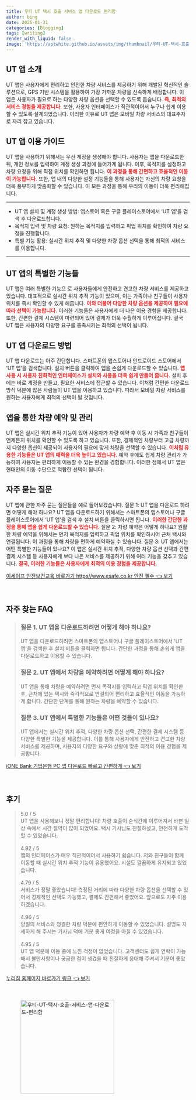 ```yaml
---
title: 우티 UT 택시 호출 서비스 앱 다운로드 편리함
author: bing
date: 2025-01-31
categories: [Blogging]
tags: [writing]
render_with_liquid: false
image: 'https://aptwhite.github.io/assets/img/thumbnail/우티-UT-택시-호출-서비스-앱-다운로드-편리함.webp'
---
```



<h2 id='UT_앱_소개'>UT 앱 소개</h2>

<p>UT 앱은 사용자에게 편리하고 안전한 차량 서비스를 제공하기 위해 개발된 혁신적인 솔루션으로, GPS 기반 시스템을 활용하여 가장 가까운 차량을 신속하게 배정합니다. 이 앱은 사용자가 필요로 하는 다양한 차량 옵션을 선택할 수 있도록 돕습니다. <b><span style="color: #ee2323;">즉, 최적의 서비스 경험을 제공합니다.</span></b> 또한, 사용자 인터페이스가 직관적이어서 누구나 쉽게 이용할 수 있도록 설계되었습니다. 이러한 이유로 UT 앱은 모바일 차량 서비스의 대표주자로 자리 잡고 있습니다.</p>

<h2 id='이용_가이드'>UT 앱 이용 가이드</h2>

<p>UT 앱을 사용하기 위해서는 우선 계정을 생성해야 합니다. 사용자는 앱을 다운로드한 뒤, 개인 정보를 입력하여 계정 생성 과정에 들어가게 됩니다. 이후, 목적지를 설정하고 차량 요청을 위해 직접 위치를 확인하면 됩니다. <b><span style="color: #ee2323;">이 과정을 통해 간편하고 효율적인 이동이 가능합니다.</span></b> 또한, 앱 내의 다양한 설정 기능들을 통해 사용자는 자신의 차량 요청을 더욱 풍부하게 맞춤화할 수 있습니다. 이 모든 과정을 통해 우리의 이동이 더욱 편리해집니다.</p>

<hr />

<ul>
    <li>UT 앱 설치 및 계정 생성 방법: 앱스토어 혹은 구글 플레이스토어에서 ‘UT 앱’을 검색 후 다운로드합니다.</li>
    <li>목적지 입력 및 차량 요청: 원하는 목적지를 입력하고 픽업 위치를 확인하여 차량 요청을 진행합니다.</li>
    <li>특별 기능 활용: 실시간 위치 추적 및 다양한 차량 옵션 선택을 통해 최적의 서비스를 이용합니다.</li>
</ul>

<hr />

<h2 id='특별한_기능'>UT 앱의 특별한 기능들</h2>

<p>UT 앱은 여러 특별한 기능으 로 사용자들에게 안전하고 견고한 차량 서비스를 제공하고 있습니다. 대표적으로 실시간 위치 추적 기능이 있으며, 이는 가족이나 친구들이 사용자 위치를 즉시 확인할 수 있게 해줍니다. <b><span style="color: #ee2323;">이와 더불어 다양한 차량 옵션을 제공하여 필요에 따라 선택이 가능합니다.</span></b> 이러한 기능들은 사용자에게 더 나은 이용 경험을 제공합니다. 또한, 간편한 결제 시스템이 마련되어 있어 결제가 더욱 수월하게 이루어집니다. 결국 UT 앱은 사용자의 다양한 요구를 충족시키는 최적의 선택이 됩니다.</p>

<h2 id='다운로드_방법'>UT 앱 다운로드 방법</h2>

<p>UT 앱 다운로드는 아주 간단합니다. 스마트폰의 앱스토어나 안드로이드 스토어에서 ‘UT 앱’을 검색합니다. 설치 버튼을 클릭하여 앱을 손쉽게 다운로드할 수 있습니다. <b><span style="color: #ee2323;">앱 사용 시 사용자 친화적인 인터페이스가 설치와 사용을 더욱 쉽게 만들어 줍니다.</span></b> 설치 후에는 바로 계정을 만들고, 필요한 서비스에 접근할 수 있습니다. 이처럼 간편한 다운로드 방식 덕분에 많은 사람들이 UT 앱을 이용하고 있습니다. 따라서 모바일 차량 서비스를 원하는 사용자에게 최적의 선택이 될 것입니다.</p>

<h2 id='차량_예약_및_관리'>앱을 통한 차량 예약 및 관리</h2>

<p>UT 앱은 실시간 위치 추적 기능이 있어 사용자가 차량 예약 후 이동 시 가족과 친구들이 언제든지 위치를 확인할 수 있도록 하고 있습니다. 또한, 경제적인 차량부터 고급 차량까지 다양한 옵션이 제공되어 사용자의 필요에 맞게 차량을 선택할 수 있습니다. <b><span style="color: #ee2323;">이처럼 유용한 기능들은 UT 앱의 매력을 더욱 높이고 있습니다.</span></b> 예약 후에도 쉽게 차량 관리가 가능하여 사용자는 편리하게 이동할 수 있는 환경을 경험합니다. 이러한 점에서 UT 앱은 현대인의 이동 수단으로 적합한 선택이 됩니다.</p>

<h2 id='자주_묻는_질문'>자주 묻는 질문</h2>

<p>UT 앱에 관한 자주 묻는 질문들을 예로 들어보겠습니다. 질문 1: UT 앱을 다운로드 하려면 어떻게 해야 하나요? UT 앱을 다운로드하기 위해서는 스마트폰의 앱스토어나 구글 플레이스토어에서 ‘UT 앱’을 검색 후 설치 버튼을 클릭하시면 됩니다. <b><span style="color: #ee2323;">이러한 간단한 과정을 통해 앱을 쉽게 다운로드할 수 있습니다.</span></b> 질문 2: 차량 예약은 어떻게 하나요? 원활한 차량 예약을 위해서는 먼저 목적지를 입력하고 픽업 위치를 확인하시어 근처 택시와 연결됩니다. 이 과정을 통해 차량을 편하게 예약하실 수 있습니다. 질문 3: UT 앱에서는 어떤 특별한 기능들이 있나요? 이 앱은 실시간 위치 추적, 다양한 차량 옵션 선택과 간편 결제 시스템 등 사용자에게 보다 나은 서비스를 제공하기 위해 여러 기능을 갖추고 있습니다. <b><span style="color: #ee2323;">결국, 이러한 기능들은 사용자에게 최적의 이용 경험을 제공합니다.</span></b></p>


<p><a class="click-button" title="이세이프 안전보건교육 바로가기 https//www.esafe.co.kr 안전 필수" href="https://aptwhite.github.io/posts/%EC%9D%B4%EC%84%B8%EC%9D%B4%ED%94%84-%EC%95%88%EC%A0%84%EB%B3%B4%EA%B1%B4%EA%B5%90%EC%9C%A1-%EB%B0%94%EB%A1%9C%EA%B0%80%EA%B8%B0-httpswww.esafe.co.kr-%EC%95%88%EC%A0%84-%ED%95%84%EC%88%98/" rel="dofollow">이세이프 안전보건교육 바로가기 https//www.esafe.co.kr 안전 필수 👈 보기</a></p><br>
<h2 id='자주_찾는_FAQ'>자주 찾는 FAQ</h2>
<div itemscope="" itemtype="https://schema.org/FAQPage"> 
<blockquote> 
<div itemscope="" itemprop="mainEntity" itemtype="https://schema.org/Question"> 
<h3 itemprop="name">질문 1. UT 앱을 다운로드하려면 어떻게 해야 하나요?</h3> 
<div itemscope="" itemprop="acceptedAnswer" itemtype="https://schema.org/Answer"> 
<span itemprop="text"> 
<p>UT 앱을 다운로드하려면 스마트폰의 앱스토어나 구글 플레이스토어에서 'UT 앱'을 검색한 후 설치 버튼을 클릭하면 됩니다. 간단한 과정을 통해 손쉽게 앱을 다운로드하고 이용할 수 있습니다.</p> 
</span> 
</div> 
</div> 

<div itemscope="" itemprop="mainEntity" itemtype="https://schema.org/Question"> 
<h3 itemprop="name">질문 2. UT 앱에서 차량을 예약하려면 어떻게 해야 하나요?</h3> 
<div itemscope="" itemprop="acceptedAnswer" itemtype="https://schema.org/Answer"> 
<span itemprop="text"> 
<p>UT 앱을 통해 차량을 예약하려면 먼저 목적지를 입력하고 픽업 위치를 확인한 후, 근처에 있는 택시와 즉각적으로 연결되어 편리하고 효율적인 이동을 가능하게 합니다. 간단한 단계를 통해 원하는 차량을 예약할 수 있습니다.</p> 
</span> 
</div> 
</div> 

<div itemscope="" itemprop="mainEntity" itemtype="https://schema.org/Question"> 
<h3 itemprop="name">질문 3. UT 앱에서 특별한 기능들은 어떤 것들이 있나요?</h3> 
<div itemscope="" itemprop="acceptedAnswer" itemtype="https://schema.org/Answer"> 
<span itemprop="text"> 
<p>UT 앱에서는 실시간 위치 추적, 다양한 차량 옵션 선택, 간편한 결제 시스템 등 다양한 특별한 기능을 제공합니다. 이를 통해 사용자에게 안전하고 견고한 차량 서비스를 제공하며, 사용자의 다양한 요구와 상황에 맞춘 최적의 이용 경험을 제공합니다.</p> 
</span> 
</div> 
</div> 

</blockquote> 
</div>
<p><a class="click-button" title="iONE Bank 기업은행 PC 앱 다운로드 빠르고 간편하게" href="https://aptwhite.github.io/posts/iONE-Bank-%EA%B8%B0%EC%97%85%EC%9D%80%ED%96%89-PC-%EC%95%B1-%EB%8B%A4%EC%9A%B4%EB%A1%9C%EB%93%9C-%EB%B9%A0%EB%A5%B4%EA%B3%A0-%EA%B0%84%ED%8E%B8%ED%95%98%EA%B2%8C/" rel="dofollow">iONE Bank 기업은행 PC 앱 다운로드 빠르고 간편하게 👈 보기</a></p><br>
<h2 id='후기'>후기</h2>
<div itemscope itemtype="https://schema.org/Product">
  <blockquote>
  <div itemprop="review" itemscope itemtype="https://schema.org/Review">
      <div itemprop="reviewRating" itemscope itemtype="https://schema.org/Rating"> <span itemprop="ratingValue">5.0</span> / <span itemprop="bestRating">5</span> </div>
      <span itemprop="reviewBody">UT 앱을 사용해보니 정말 편리합니다! 차량 호출이 순식간에 이루어져서 바쁜 일상 속에서 시간 절약이 많이 되었어요. 택시 기사님도 친절하셨고, 안전하게 도착할 수 있었습니다.</span>
  </div>
  <br>
  <div itemprop="review" itemscope itemtype="https://schema.org/Review">
      <div itemprop="reviewRating" itemscope itemtype="https://schema.org/Rating"> <span itemprop="ratingValue">4.92</span> / <span itemprop="bestRating">5</span> </div>
      <span itemprop="reviewBody">앱의 인터페이스가 매우 직관적이어서 사용하기 쉽습니다. 저와 친구들이 함께 이동할 때 실시간 위치 추적 기능이 유용했어요. 시설도 깔끔하게 유지되고 있었습니다.</span>
  </div>
  <br>
  <div itemprop="review" itemscope itemtype="https://schema.org/Review">
      <div itemprop="reviewRating" itemscope itemtype="https://schema.org/Rating"> <span itemprop="ratingValue">4.79</span> / <span itemprop="bestRating">5</span> </div>
      <span itemprop="reviewBody">서비스가 정말 좋았습니다! 측정된 거리에 따라 다양한 차량 옵션을 선택할 수 있어서 경제적인 선택도 가능했고, 결제도 간편해서 좋았어요. 앞으로도 자주 이용하겠습니다.</span>
  </div>
  <br>
  <div itemprop="review" itemscope itemtype="https://schema.org/Review">
      <div itemprop="reviewRating" itemscope itemtype="https://schema.org/Rating"> <span itemprop="ratingValue">4.96</span> / <span itemprop="bestRating">5</span> </div>
      <span itemprop="reviewBody">양질의 서비스와 청결한 차량 덕분에 편안하게 이동할 수 있었습니다. 설명도 자세하게 해 주시는 기사님 덕에 기분 좋게 여정을 마칠 수 있었습니다.</span>
  </div>
  <br>
  <div itemprop="review" itemscope itemtype="https://schema.org/Review">
      <div itemprop="reviewRating" itemscope itemtype="https://schema.org/Rating"> <span itemprop="ratingValue">4.95</span> / <span itemprop="bestRating">5</span> </div>
      <span itemprop="reviewBody">UT 앱 덕분에 이동 중에 느낀 걱정이 없었습니다. 고객센터도 쉽게 연락이 가능해서 불만사항이나 궁금한 점이 생겼을 때 친절하게 응대해 주셔서 기분이 좋았습니다.</span>
  </div>
  </blockquote>
</div>
<p><a class="click-button" title="누리집 홈페이지 바로가기 링크" href="https://aptwhite.github.io/posts/%EB%88%84%EB%A6%AC%EC%A7%91-%ED%99%88%ED%8E%98%EC%9D%B4%EC%A7%80-%EB%B0%94%EB%A1%9C%EA%B0%80%EA%B8%B0-%EB%A7%81%ED%81%AC/" rel="dofollow">누리집 홈페이지 바로가기 링크 👈 보기</a></p><br>
<figure class="image"><img src="https://aptwhite.github.io/assets/img/thumbnail/우티-UT-택시-호출-서비스-앱-다운로드-편리함.webp" alt="우티-UT-택시-호출-서비스-앱-다운로드-편리함" width="256" height="256"></figure>